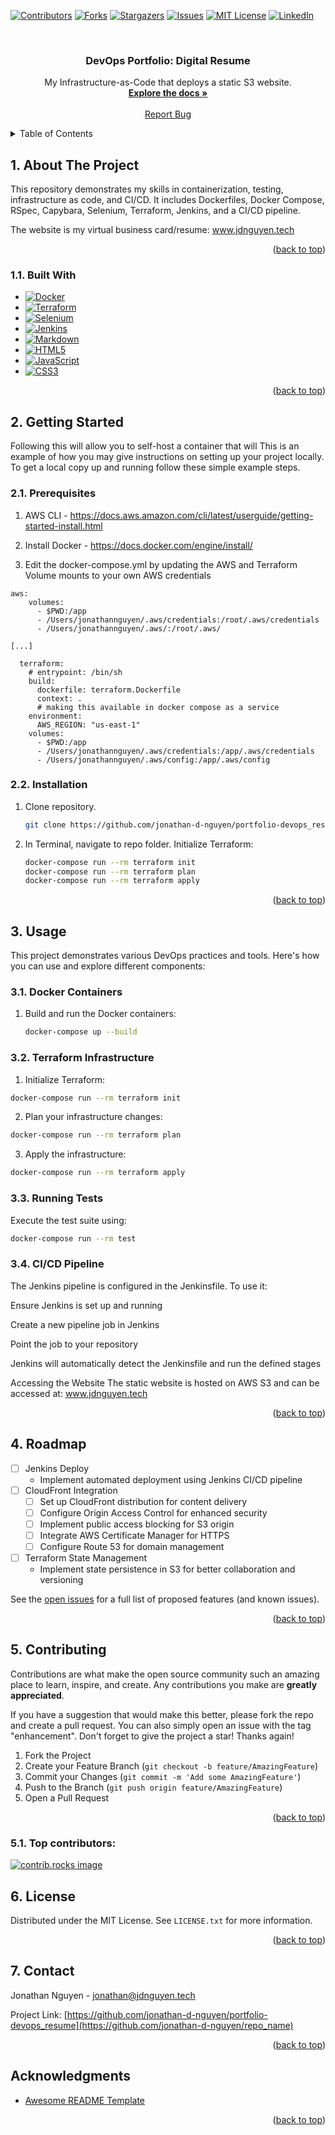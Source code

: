 <!-- Improved compatibility of back to top link: See: https://github.com/othneildrew/Best-README-Template/pull/73 -->

<a id="readme-top"></a>

<!--
*** Thanks for checking out the Best-README-Template. If you have a suggestion
*** that would make this better, please fork the repo and create a pull request
*** or simply open an issue with the tag "enhancement".
*** Don't forget to give the project a star!
*** Thanks again! Now go create something AMAZING! :D
-->

<!-- PROJECT SHIELDS -->
<!--
*** I'm using markdown "reference style" links for readability.
*** Reference links are enclosed in brackets [ ] instead of parentheses ( ).
*** See the bottom of this document for the declaration of the reference variables
*** for contributors-url, forks-url, etc. This is an optional, concise syntax you may use.
*** https://www.markdownguide.org/basic-syntax/#reference-style-links
-->

[![Contributors][contributors-shield]][contributors-url]
[![Forks][forks-shield]][forks-url]
[![Stargazers][stars-shield]][stars-url]
[![Issues][issues-shield]][issues-url]
[![MIT License][license-shield]][license-url]
[![LinkedIn][linkedin-shield]][linkedin-url]

<!-- PROJECT LOGO -->
<br />
<div align="center">

<h3 align="center">DevOps Portfolio: Digital Resume</h3>

  <p align="center">
    My Infrastructure-as-Code that deploys a static S3 website.
    <br />
    <a href="https://github.com/jonathan-d-nguyen/portfolio-devops_resume"><strong>Explore the docs »</strong></a>
    <br />
    <br />
    <a href="https://github.com/jonathan-d-nguyen/portfolio-devops_resume/issues/new?labels=bug&template=bug-report---.md">Report Bug</a>
  </p>
</div>

<!-- TABLE OF CONTENTS -->
<details>
  <summary>Table of Contents</summary>
  <ol>
    <li>
      <a href="#1-about-the-project">About The Project</a>
      <ul>
        <li><a href="#11-built-with">Built With</a></li>
      </ul>
    </li>
    <li>
      <a href="#2-getting-started">Getting Started</a>
      <ul>
        <li><a href="#21-prerequisites">Prerequisites</a></li>
        <li><a href="#22-installation">Installation</a></li>
      </ul>
    </li>
    <li>
      <a href="#3-usage">Usage</a>
      <ul>
        <li><a href="#31-docker-containers">Docker Containers</a></li>
        <li><a href="#32-terraform-infrastructure">Terraform Infrastructure</a></li>
        <li><a href="#33-running-tests">Running Tests</a></li>
        <li><a href="#34-cicd-pipeline">CI/CD Pipeline</a></li>
        <li><a href="#35-accessing-the-website">Accessing the Website</a></li>
      </ul>
    </li>
    <li><a href="#4-roadmap">Roadmap</a></li>
    <li>
      <a href="#5-contributing">Contributing</a>
      <ul>
        <li><a href="#51-top-contributors">Top contributors</a></li>
      </ul>
    </li>
    <li><a href="#6-license">License</a></li>
    <li><a href="#7-contact">Contact</a></li>
    <li><a href="#acknowledgments">Acknowledgments</a></li>
  </ol>
</details>

<!-- ABOUT THE PROJECT -->

## 1. About The Project

This repository demonstrates my skills in containerization, testing, infrastructure as code, and CI/CD. It includes Dockerfiles, Docker Compose, RSpec, Capybara, Selenium, Terraform, Jenkins, and a CI/CD pipeline.

The website is my virtual business card/resume: <a href="http://www.jdnguyen.tech">www.jdnguyen.tech</a>

<p align="right">(<a href="#readme-top">back to top</a>)</p>

### 1.1. Built With

- [![Docker][Docker.io]][Docker-url]
- [![Terraform][Terraform.io]][Terraform-url]
- [![Selenium][Selenium.dev]][Selenium-url]
- [![Jenkins][Jenkins.io]][Jenkins-url]
- [![Markdown][Markdown Guide]][Markdown-url]
- [![HTML5][HTML5 Doctor]][HTML5-url]
- [![JavaScript][JavaScript.com]][JavaScript-url]
- [![CSS3][CSS-Tricks]][CSS3-url]
<!--
- [![Next][Next.js]][Next-url]
- [![React][React.js]][React-url]
- [![Vue][Vue.js]][Vue-url]
- [![Angular][Angular.io]][Angular-url]
- [![Svelte][Svelte.dev]][Svelte-url]
- [![Laravel][Laravel.com]][Laravel-url]
- [![Bootstrap][Bootstrap.com]][Bootstrap-url]
- [![JQuery][JQuery.com]][JQuery-url]
- [![AWS][Amazon Web Services.com]][AWS-url] -->

<p align="right">(<a href="#readme-top">back to top</a>)</p>

<!-- GETTING STARTED -->

## 2. Getting Started

Following this will allow you to self-host a container that will This is an example of how you may give instructions on setting up your project locally.
To get a local copy up and running follow these simple example steps.

### 2.1. Prerequisites

1. AWS CLI - https://docs.aws.amazon.com/cli/latest/userguide/getting-started-install.html

2. Install Docker - https://docs.docker.com/engine/install/
3. Edit the docker-compose.yml by updating the AWS and Terraform Volume mounts to your own AWS credentials

```
aws:
    volumes:
      - $PWD:/app
      - /Users/jonathannguyen/.aws/credentials:/root/.aws/credentials
      - /Users/jonathannguyen/.aws/:/root/.aws/

[...]

  terraform:
    # entrypoint: /bin/sh
    build:
      dockerfile: terraform.Dockerfile
      context: .
      # making this available in docker compose as a service
    environment:
      AWS_REGION: "us-east-1"
    volumes:
      - $PWD:/app
      - /Users/jonathannguyen/.aws/credentials:/app/.aws/credentials
      - /Users/jonathannguyen/.aws/config:/app/.aws/config
```

### 2.2. Installation

1. Clone repository.
   ```sh
   git clone https://github.com/jonathan-d-nguyen/portfolio-devops_resume.git
   ```
2. In Terminal, navigate to repo folder. Initialize Terraform:

   ```sh
   docker-compose run --rm terraform init
   docker-compose run --rm terraform plan
   docker-compose run --rm terraform apply
   ```

<p align="right">(<a href="#readme-top">back to top</a>)</p>

<!-- USAGE EXAMPLES -->

## 3. Usage

This project demonstrates various DevOps practices and tools. Here's how you can use and explore different components:

### 3.1. Docker Containers

1. Build and run the Docker containers:
   ```sh
   docker-compose up --build
   ```

### 3.2. Terraform Infrastructure

1. Initialize Terraform:

```sh
docker-compose run --rm terraform init
```

2. Plan your infrastructure changes:

```sh
docker-compose run --rm terraform plan
```

3. Apply the infrastructure:

```sh
docker-compose run --rm terraform apply
```

### 3.3. Running Tests

Execute the test suite using:

```sh
docker-compose run --rm test
```

### 3.4. CI/CD Pipeline

The Jenkins pipeline is configured in the Jenkinsfile. To use it:

Ensure Jenkins is set up and running

Create a new pipeline job in Jenkins

Point the job to your repository

Jenkins will automatically detect the Jenkinsfile and run the defined stages

Accessing the Website
The static website is hosted on AWS S3 and can be accessed at: www.jdnguyen.tech

<!-- _For more examples, please refer to the [Documentation](https://www.jdnguyen.net)_ -->

<p align="right">(<a href="#readme-top">back to top</a>)</p>

<!-- ROADMAP -->

## 4. Roadmap

- [ ] Jenkins Deploy
  - Implement automated deployment using Jenkins CI/CD pipeline
- [ ] CloudFront Integration
  - [ ] Set up CloudFront distribution for content delivery
  - [ ] Configure Origin Access Control for enhanced security
  - [ ] Implement public access blocking for S3 origin
  - [ ] Integrate AWS Certificate Manager for HTTPS
  - [ ] Configure Route 53 for domain management
- [ ] Terraform State Management
  - Implement state persistence in S3 for better collaboration and versioning

See the [open issues](https://github.com/jonathan-d-nguyen/portfolio-devops_resume/issues) for a full list of proposed features (and known issues).

<p align="right">(<a href="#readme-top">back to top</a>)</p>

<!-- CONTRIBUTING -->

## 5. Contributing

Contributions are what make the open source community such an amazing place to learn, inspire, and create. Any contributions you make are **greatly appreciated**.

If you have a suggestion that would make this better, please fork the repo and create a pull request. You can also simply open an issue with the tag "enhancement".
Don't forget to give the project a star! Thanks again!

1. Fork the Project
2. Create your Feature Branch (`git checkout -b feature/AmazingFeature`)
3. Commit your Changes (`git commit -m 'Add some AmazingFeature'`)
4. Push to the Branch (`git push origin feature/AmazingFeature`)
5. Open a Pull Request

<p align="right">(<a href="#readme-top">back to top</a>)</p>

### 5.1. Top contributors:

<a href="https://github.com/jonathan-d-nguyen/portfolio-devops_resume/graphs/contributors">
  <img src="https://contrib.rocks/image?repo=jonathan-d-nguyen/portfolio-devops_resume" alt="contrib.rocks image" />
</a>

<!-- LICENSE -->

## 6. License

Distributed under the MIT License. See `LICENSE.txt` for more information.

<p align="right">(<a href="#readme-top">back to top</a>)</p>

<!-- CONTACT -->

## 7. Contact

Jonathan Nguyen - jonathan@jdnguyen.tech

Project Link: [https://github.com/jonathan-d-nguyen/portfolio-devops_resume](https://github.com/jonathan-d-nguyen/repo_name)

<p align="right">(<a href="#readme-top">back to top</a>)</p>

<!-- ACKNOWLEDGMENTS -->

## Acknowledgments

- [Awesome README Template](https://github.com/othneildrew/Best-README-Template/)

<p align="right">(<a href="#readme-top">back to top</a>)</p>

<!-- MARKDOWN LINKS & IMAGES -->
<!-- https://www.markdownguide.org/basic-syntax/#reference-style-links -->

[contributors-shield]: https://img.shields.io/github/contributors/jonathan-d-nguyen/portfolio-devops_resume.svg?style=for-the-badge
[contributors-url]: https://github.com/jonathan-d-nguyen/portfolio-devops_resume/graphs/contributors
[forks-shield]: https://img.shields.io/github/forks/jonathan-d-nguyen/portfolio-devops_resume.svg?style=for-the-badge
[forks-url]: https://github.com/jonathan-d-nguyen/portfolio-devops_resume/network/members
[stars-shield]: https://img.shields.io/github/stars/jonathan-d-nguyen/portfolio-devops_resume.svg?style=for-the-badge
[stars-url]: https://github.com/jonathan-d-nguyen/portfolio-devops_resume/stargazers
[issues-shield]: https://img.shields.io/github/issues/jonathan-d-nguyen/portfolio-devops_resume.svg?style=for-the-badge
[issues-url]: https://github.com/jonathan-d-nguyen/portfolio-devops_resume/issues
[license-shield]: https://img.shields.io/github/license/jonathan-d-nguyen/portfolio-devops_resume.svg?style=for-the-badge
[license-url]: https://github.com/jonathan-d-nguyen/portfolio-devops_resume/blob/master/LICENSE.txt
[linkedin-shield]: https://img.shields.io/badge/-LinkedIn-black.svg?style=for-the-badge&logo=linkedin&colorB=555
[linkedin-url]: https://linkedin.com/in/JonathanDanhNguyen
[product-screenshot]: images/screenshot.png
[Terraform.io]: https://img.shields.io/badge/terraform-%235835CC.svg?style=for-the-badge&logo=terraform&logoColor=white
[Terraform-url]: https://www.terraform.io/
[Docker.io]: https://img.shields.io/badge/docker-%230db7ed.svg?style=for-the-badge&logo=docker&logoColor=white
[Docker-url]: https://www.docker.com/
[Selenium.dev]: https://img.shields.io/badge/-selenium-%43B02A?style=for-the-badge&logo=selenium&logoColor=white
[Selenium-url]: https://www.selenium.dev/
[Jenkins.io]: https://img.shields.io/badge/jenkins-%232C5263.svg?style=for-the-badge&logo=jenkins&logoColor=white
[Jenkins-url]: https://jenkins.io/
[Amazon Web Services.com]: https://img.shields.io/badge/AWS-%23FF9900.svg?style=for-the-badge&logo=amazon-aws&logoColor=white
[AWS-url]: https://aws.amazon.com/
[HTML5 Doctor]: https://img.shields.io/badge/html5-%23E34F26.svg?style=for-the-badge&logo=html5&logoColor=white
[HTML5-url]: https://html5doctor.com/
[JavaScript.com]: https://img.shields.io/badge/javascript-%23323330.svg?style=for-the-badge&logo=javascript&logoColor=%23F7DF1E
[JavaScript-url]: https://javascript.com/
[Markdown Guide]: https://img.shields.io/badge/markdown-%23000000.svg?style=for-the-badge&logo=markdown&logoColor=white
[Markdown-url]: https://www.markdownguide.org/
[CSS-Tricks]: https://img.shields.io/badge/css3-%231572B6.svg?style=for-the-badge&logo=css3&logoColor=white
[CSS3-url]: https://css-tricks.com/

<!--
[Next.js]: https://img.shields.io/badge/next.js-000000?style=for-the-badge&logo=nextdotjs&logoColor=white
[Next-url]: https://nextjs.org/
[React.js]: https://img.shields.io/badge/React-20232A?style=for-the-badge&logo=react&logoColor=61DAFB
[React-url]: https://reactjs.org/
[Vue.js]: https://img.shields.io/badge/Vue.js-35495E?style=for-the-badge&logo=vuedotjs&logoColor=4FC08D
[Vue-url]: https://vuejs.org/
[Svelte.dev]: https://img.shields.io/badge/Svelte-4A4A55?style=for-the-badge&logo=svelte&logoColor=FF3E00
[Svelte-url]: https://svelte.dev/
[Laravel.com]: https://img.shields.io/badge/Laravel-FF2D20?style=for-the-badge&logo=laravel&logoColor=white
[Laravel-url]: https://laravel.com
[Bootstrap.com]: https://img.shields.io/badge/Bootstrap-563D7C?style=for-the-badge&logo=bootstrap&logoColor=white
[Bootstrap-url]: https://getbootstrap.com
[Angular.io]: https://img.shields.io/badge/Angular-DD0031?style=for-the-badge&logo=angular&logoColor=white
[Angular-url]: https://angular.io/
[JQuery.com]: https://img.shields.io/badge/jQuery-0769AD?style=for-the-badge&logo=jquery&logoColor=white
[JQuery-url]: https://jquery.com
 -->
